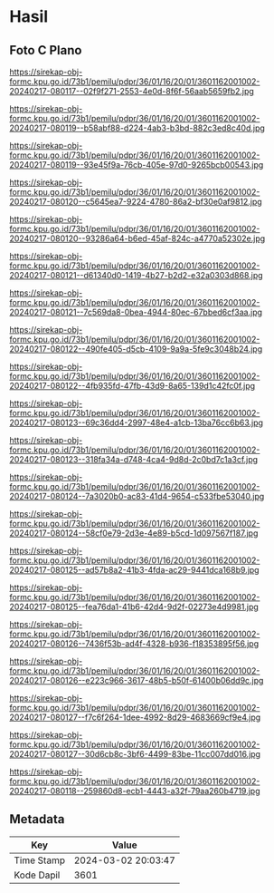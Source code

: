 # Hasil

## Foto C Plano

https://sirekap-obj-formc.kpu.go.id/73b1/pemilu/pdpr/36/01/16/20/01/3601162001002-20240217-080117--02f9f271-2553-4e0d-8f6f-56aab5659fb2.jpg

https://sirekap-obj-formc.kpu.go.id/73b1/pemilu/pdpr/36/01/16/20/01/3601162001002-20240217-080119--b58abf88-d224-4ab3-b3bd-882c3ed8c40d.jpg

https://sirekap-obj-formc.kpu.go.id/73b1/pemilu/pdpr/36/01/16/20/01/3601162001002-20240217-080119--93e45f9a-76cb-405e-97d0-9265bcb00543.jpg

https://sirekap-obj-formc.kpu.go.id/73b1/pemilu/pdpr/36/01/16/20/01/3601162001002-20240217-080120--c5645ea7-9224-4780-86a2-bf30e0af9812.jpg

https://sirekap-obj-formc.kpu.go.id/73b1/pemilu/pdpr/36/01/16/20/01/3601162001002-20240217-080120--93286a64-b6ed-45af-824c-a4770a52302e.jpg

https://sirekap-obj-formc.kpu.go.id/73b1/pemilu/pdpr/36/01/16/20/01/3601162001002-20240217-080121--d61340d0-1419-4b27-b2d2-e32a0303d868.jpg

https://sirekap-obj-formc.kpu.go.id/73b1/pemilu/pdpr/36/01/16/20/01/3601162001002-20240217-080121--7c569da8-0bea-4944-80ec-67bbed6cf3aa.jpg

https://sirekap-obj-formc.kpu.go.id/73b1/pemilu/pdpr/36/01/16/20/01/3601162001002-20240217-080122--490fe405-d5cb-4109-9a9a-5fe9c3048b24.jpg

https://sirekap-obj-formc.kpu.go.id/73b1/pemilu/pdpr/36/01/16/20/01/3601162001002-20240217-080122--4fb935fd-47fb-43d9-8a65-139d1c42fc0f.jpg

https://sirekap-obj-formc.kpu.go.id/73b1/pemilu/pdpr/36/01/16/20/01/3601162001002-20240217-080123--69c36dd4-2997-48e4-a1cb-13ba76cc6b63.jpg

https://sirekap-obj-formc.kpu.go.id/73b1/pemilu/pdpr/36/01/16/20/01/3601162001002-20240217-080123--318fa34a-d748-4ca4-9d8d-2c0bd7c1a3cf.jpg

https://sirekap-obj-formc.kpu.go.id/73b1/pemilu/pdpr/36/01/16/20/01/3601162001002-20240217-080124--7a3020b0-ac83-41d4-9654-c533fbe53040.jpg

https://sirekap-obj-formc.kpu.go.id/73b1/pemilu/pdpr/36/01/16/20/01/3601162001002-20240217-080124--58cf0e79-2d3e-4e89-b5cd-1d097567f187.jpg

https://sirekap-obj-formc.kpu.go.id/73b1/pemilu/pdpr/36/01/16/20/01/3601162001002-20240217-080125--ad57b8a2-41b3-4fda-ac29-9441dca168b9.jpg

https://sirekap-obj-formc.kpu.go.id/73b1/pemilu/pdpr/36/01/16/20/01/3601162001002-20240217-080125--fea76da1-41b6-42d4-9d2f-02273e4d9981.jpg

https://sirekap-obj-formc.kpu.go.id/73b1/pemilu/pdpr/36/01/16/20/01/3601162001002-20240217-080126--7436f53b-ad4f-4328-b936-f18353895f56.jpg

https://sirekap-obj-formc.kpu.go.id/73b1/pemilu/pdpr/36/01/16/20/01/3601162001002-20240217-080126--e223c966-3617-48b5-b50f-61400b06dd9c.jpg

https://sirekap-obj-formc.kpu.go.id/73b1/pemilu/pdpr/36/01/16/20/01/3601162001002-20240217-080127--f7c6f264-1dee-4992-8d29-4683669cf9e4.jpg

https://sirekap-obj-formc.kpu.go.id/73b1/pemilu/pdpr/36/01/16/20/01/3601162001002-20240217-080127--30d6cb8c-3bf6-4499-83be-11cc007dd016.jpg

https://sirekap-obj-formc.kpu.go.id/73b1/pemilu/pdpr/36/01/16/20/01/3601162001002-20240217-080118--259860d8-ecb1-4443-a32f-79aa260b4719.jpg


## Metadata

| Key        | Value               |
| ---------- | ------------------- |
| Time Stamp | 2024-03-02 20:03:47 |
| Kode Dapil | 3601                |



